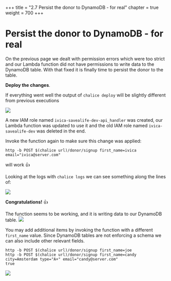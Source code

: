 +++
title = "2.7 Persist the donor to DynamoDB - for real"
chapter = true
weight = 700
+++

# Persist the donor to DynamoDB - for real

On the previous page we dealt with permission errors which were too strict and our Lambda function did not have permissions
to write data to the DynamoDB table. With that fixed it is finally time to persist the donor to the table.

**Deploy the changes**.

If everything went well the output of `chalice deploy` will be slightly different from previous executions

![](/images/code_screenshots/40_700_1.png)

A new IAM role named `ivica-savealife-dev-api_handler` was created, our Lambda function was updated to use it and
the old IAM role named `ivica-savealife-dev` was deleted in the end.

Invoke the function again to make sure this change was applied:

```bash{linenos=false}
http -b POST $(chalice url)/donor/signup first_name=ivica email="ivica@server.com"
```
will work :thumbsup:

Looking at the logs with `chalice logs` we can see something along the lines of:

![](/images/code_screenshots/40_700_2.png)

**Congratulations!** :thumbsup:

The function seems to be working, and it is writing data to our DynamoDB table.
![](/images/donor_signup_dynamo.png)

You may add additional items by invoking the function with a different `first_name` value. Since DynamoDB tables are 
not enforcing a schema we can also include other relevant fields.

```bash{linenos=false}
http -b POST $(chalice url)/donor/signup first_name=joe
http -b POST $(chalice url)/donor/signup first_name=candy city=Amsterdam type="A+" email="candy@server.com"
true
```

![](/images/donor_signup_dynamo_additional.png)
